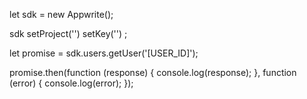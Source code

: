 let sdk = new Appwrite();

sdk
    setProject('')
    setKey('')
;

let promise = sdk.users.getUser('[USER_ID]');

promise.then(function (response) {
    console.log(response);
}, function (error) {
    console.log(error);
});